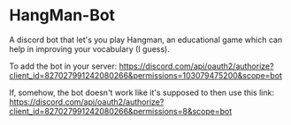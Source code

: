 # HangMan-Bot
A discord bot that let's you play Hangman, an educational game which can help in improving your vocabulary (I guess).

To add the bot in your server:
https://discord.com/api/oauth2/authorize?client_id=827027991242080266&permissions=103079475200&scope=bot

If, somehow, the bot doesn't work like it's supposed to then use this link:
https://discord.com/api/oauth2/authorize?client_id=827027991242080266&permissions=8&scope=bot

